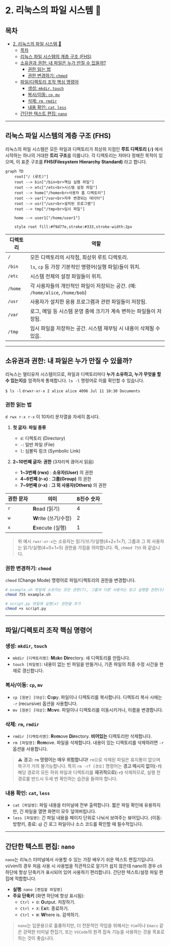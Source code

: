 # 2. 리눅스의 파일 시스템 📁

## 목차
- [2. 리눅스의 파일 시스템 📁](#2-리눅스의-파일-시스템-)
  - [목차](#목차)
  - [리눅스 파일 시스템의 계층 구조 (FHS)](#리눅스-파일-시스템의-계층-구조-fhs)
  - [소유권과 권한: 내 파일은 누가 만질 수 있을까?](#소유권과-권한-내-파일은-누가-만질-수-있을까)
    - [권한 읽는 법](#권한-읽는-법)
    - [권한 변경하기: `chmod`](#권한-변경하기-chmod)
  - [파일/디렉토리 조작 핵심 명령어](#파일디렉토리-조작-핵심-명령어)
    - [생성: `mkdir`, `touch`](#생성-mkdir-touch)
    - [복사/이동: `cp`, `mv`](#복사이동-cp-mv)
    - [삭제: `rm`, `rmdir`](#삭제-rm-rmdir)
    - [내용 확인: `cat`, `less`](#내용-확인-cat-less)
  - [간단한 텍스트 편집: `nano`](#간단한-텍스트-편집-nano)

---

## 리눅스 파일 시스템의 계층 구조 (FHS)

리눅스의 파일 시스템은 모든 파일과 디렉토리가 최상위 지점인 **루트 디렉토리 (`/`)**  에서 시작하는 하나의 거대한 **트리 구조**를 이룹니다. 각 디렉토리는 저마다 정해진 목적이 있으며, 이 표준 구조를 **FHS(Filesystem Hierarchy Standard)**  라고 합니다.

```mermaid
graph TD
    root["/ (루트)"]
    root --> bin["/bin<br>핵심 실행 파일"]
    root --> etc["/etc<br>시스템 설정 파일"]
    root --> home["/home<br>사용자 홈 디렉토리"]
    root --> var["/var<br>자주 변경되는 데이터"]
    root --> usr["/usr<br>설치된 프로그램"]
    root --> tmp["/tmp<br>임시 파일"]

    home --> user1["/home/user1"]
    
    style root fill:#f9d77e,stroke:#333,stroke-width:2px
```

| 디렉토리 | 역할 |
|---|---|
| `/` | 모든 디렉토리의 시작점, 최상위 루트 디렉토리. |
| `/bin` | `ls`, `cp` 등 가장 기본적인 명령어(실행 파일)들이 위치. |
| `/etc` | 시스템 전체의 설정 파일들이 위치. |
| `/home` | 각 사용자들의 개인적인 파일이 저장되는 공간. (예: `/home/alice`, `/home/bob`) |
| `/usr` | 사용자가 설치한 응용 프로그램과 관련 파일들이 저장됨. |
| `/var` | 로그, 메일 등 시스템 운영 중에 크기가 계속 변하는 파일들이 저장됨. |
| `/tmp` | 임시 파일을 저장하는 공간. 시스템 재부팅 시 내용이 삭제될 수 있음. |

---

## 소유권과 권한: 내 파일은 누가 만질 수 있을까?

리눅스는 멀티유저 시스템이므로, 파일과 디렉토리마다 **누가 소유하고, 누가 무엇을 할 수 있는지**를 엄격하게 통제합니다. `ls -l` 명령어로 이를 확인할 수 있습니다.

`$ ls -l`
`drwxr-xr-x 2 alice alice 4096 Jul 11 10:30 Documents`

### 권한 읽는 법

`d rwx r-x r-x` 이 10자리 문자열을 자세히 봅시다.

1.  **첫 글자: 파일 종류**
    - `d`: 디렉토리 (Directory)
    - `-`: 일반 파일 (File)
    - `l`: 심볼릭 링크 (Symbolic Link)

2.  **2~10번째 글자: 권한** (3자리씩 끊어서 읽음)
    - **1~3번째 (rwx)** : **소유자(User)** 의 권한
    - **4~6번째 (r-x)** : **그룹(Group)** 의 권한
    - **7~9번째 (r-x)** : **그 외 사용자(Others)** 의 권한

| 권한 문자 | 의미 | 8진수 숫자 |
|---|---|---|
| `r` | **R**ead (읽기) | 4 |
| `w` | **W**rite (쓰기/수정) | 2 |
| `x` | **E**xecute (실행) | 1 |

> 위 예시 `rwxr-xr-x`는 소유자는 읽기/쓰기/실행(4+2+1=7), 그룹과 그 외 사용자는 읽기/실행(4+0+1=5) 권한을 가짐을 의미합니다. 즉, `chmod 755` 와 같습니다.

### 권한 변경하기: `chmod`

`chmod` (Change Mode) 명령어로 파일/디렉토리의 권한을 변경합니다.

```bash
# example.sh 파일에 소유자는 모든 권한(7), 그룹과 다른 사용자는 읽고 실행할 권한(5)을 부여
chmod 755 example.sh

# script.py 파일에 실행(x) 권한을 추가
chmod +x script.py
```

---

## 파일/디렉토리 조작 핵심 명령어

### 생성: `mkdir`, `touch`
- `mkdir [디렉토리명]`: **M**a**k**e **Dir**ectory. 새 디렉토리를 만듭니다.
- `touch [파일명]`: 내용이 없는 빈 파일을 만들거나, 기존 파일의 최종 수정 시간을 현재로 갱신합니다.

### 복사/이동: `cp`, `mv`
- `cp [원본] [대상]`: **C**o**p**y. 파일이나 디렉토리를 복사합니다. 디렉토리 복사 시에는 `-r` (recursive) 옵션을 사용합니다.
- `mv [원본] [대상]`: **M**o**v**e. 파일이나 디렉토리를 이동시키거나, 이름을 변경합니다.

### 삭제: `rm`, `rmdir`
- `rmdir [디렉토리명]`: **R**e**m**ove **Dir**ectory. **비어있는** 디렉토리만 삭제합니다.
- `rm [파일명]`: **R**e**m**ove. 파일을 삭제합니다. 내용이 있는 디렉토리를 삭제하려면 `-r` 옵션을 사용합니다.

> ⚠️ **경고: `rm` 명령어는 매우 위험합니다!**
> `rm`으로 삭제된 파일은 휴지통이 없으며 복구가 거의 불가능합니다. 특히 `rm -rf [경로]` 명령어는 **경고 메시지 없이(`-f`)**  해당 경로의 모든 하위 파일과 디렉토리를 **재귀적으로(`-r`)**  삭제하므로, 실행 전 경로를 반드시 두세 번 확인하는 습관을 들여야 합니다.

### 내용 확인: `cat`, `less`
- `cat [파일명]`: 파일 내용을 터미널에 전부 출력합니다. 짧은 파일 확인에 유용하지만, 긴 파일을 열면 화면이 모두 덮여버립니다.
- `less [파일명]`: 긴 파일 내용을 페이지 단위로 나눠서 보여주는 뷰어입니다. (이동: 방향키, 종료: `q`) 긴 로그 파일이나 소스 코드를 확인할 때 필수적입니다.

---

## 간단한 텍스트 편집: `nano`

`nano`는 리눅스 터미널에서 사용할 수 있는 가장 배우기 쉬운 텍스트 편집기입니다. vi/vim의 경우 처음 사용 시 사용법을 직관적으로 알기가 쉽지 않은데 nano의 경우 cli 하단에 항상 단축키가 표시되어 있어 사용하기 편리합니다. 간단한 텍스트/설정 파일 편집에 적합합니다.

- **실행**: `nano [편집할 파일명]`
- **주요 단축키** (화면 하단에 항상 표시됨):
    - `Ctrl + O`: **O**utput. 저장하기.
    - `Ctrl + X`: E**x**it. 종료하기.
    - `Ctrl + W`: **W**here is. 검색하기.

> `nano`는 입문용으로 훌륭하지만, 더 전문적인 작업을 위해서는 `Vim`이나 `Emacs` 같은 강력한 터미널 편집기, 또는 `VSCode`의 원격 접속 기능을 사용하는 것을 목표로 하는 것이 좋습니다.